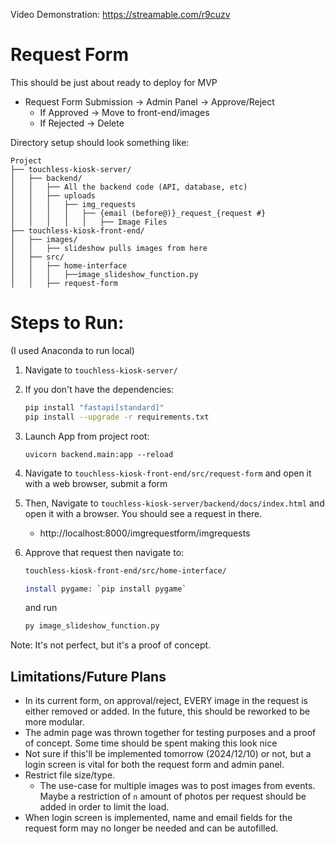 Video Demonstration: https://streamable.com/r9cuzv
# Request Form
This should be just about ready to deploy for MVP
- Request Form Submission -> Admin Panel -> Approve/Reject
   - If Approved -> Move to front-end/images
   - If Rejected -> Delete

Directory setup should look something like:
```
Project
├── touchless-kiosk-server/
│   ├── backend/
│   │   ├── All the backend code (API, database, etc)
│   │   ├── uploads
│   │   │   ├── img_requests
│   │   │   │   ├── {email (before@)}_request_{request #}
│   │   │   │   │   ├── Image Files
├── touchless-kiosk-front-end/
│   ├── images/
│   │   ├── slideshow pulls images from here
│   ├── src/
│   │   ├── home-interface
│   │   │   ├──image_slideshow_function.py
│   │   ├── request-form
```

# Steps to Run:
(I used Anaconda to run local)
1) Navigate to `touchless-kiosk-server/`

2) If you don't have the dependencies:
   ```bash
   pip install "fastapi[standard]"
   pip install --upgrade -r requirements.txt
   ```

3) Launch App from project root: 
   ```
   uvicorn backend.main:app --reload
   ```

4) Navigate to `touchless-kiosk-front-end/src/request-form` and open it with a web browser, submit a form

5) Then, Navigate to `touchless-kiosk-server/backend/docs/index.html` and open it with a browser. You should see a request in there. 
   - http://localhost:8000/imgrequestform/imgrequests

6) Approve that request then navigate to:
   ```bash
   touchless-kiosk-front-end/src/home-interface/
   ```
   ```bash
   install pygame: `pip install pygame`
   ```
   and run 
   ```bash
   py image_slideshow_function.py
   ```

Note: It's not perfect, but it's a proof of concept.

## Limitations/Future Plans
- In its current form, on approval/reject, EVERY image in the request is either removed or added. In the future, this should be reworked to be more modular.
- The admin page was thrown together for testing purposes and a proof of concept. Some time should be spent making this look nice
- Not sure if this'll be implemented tomorrow (2024/12/10) or not, but a login screen is vital for both the request form and admin panel.
- Restrict file size/type.
   - The use-case for multiple images was to post images from events. Maybe a restriction of `n` amount of photos per request should be added in order to limit the load.
- When login screen is implemented, name and email fields for the request form may no longer be needed and can be autofilled. 
